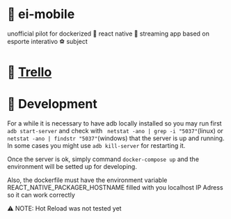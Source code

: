 # 📁 ei-mobile
unofficial pilot for dockerized 🐳 react native 📶 streaming app based on esporte interativo ⚽  subject

# 🔗 <a href="https://trello.com/b/f4bSU8vh/react-native-docker-streaming-esporte-interativo">Trello</a>

# 🚧 Development
For a while it is necessary to have adb locally installed so you may run first `adb start-server` 
and check  with ` netstat -ano | grep -i "5037"`(linux) or `netstat -ano | findstr "5037"`(windows)
that the server is up and running. In some cases you might use `adb kill-server` for restarting it.

Once the server is ok, simply command `docker-compose up` and the environment will be setted up
for developing.

Also, the dockerfile must have the environment variable REACT_NATIVE_PACKAGER_HOSTNAME filled
with you localhost IP Adress so it can work correctly

⚠️ NOTE: Hot Reload was not tested yet

